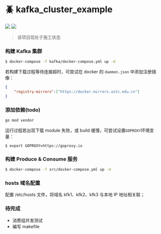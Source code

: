 # :beetle: kafka_cluster_example

<p align="left">
  <img src="https://img.shields.io/badge/Go%20version-1.11-brightgreen.svg" />
  <img src="https://img.shields.io/badge/License-MIT-blue.svg" />
</p>

> 该项目现处于施工状态

### 构建 Kafka 集群
``` bash
$ docker-compose -f kafka/docker-compose.yml up -d
```

若构建下载过程等待连接超时，可尝试在 docker 的 `daemon.json` 中添加注册镜像：
``` json
{
    "registry-mirrors":["https://docker.mirrors.ustc.edu.cn"]
}
```

### 添加依赖(todo)
``` bash
go mod vendor
```
运行过程若出现下载 module 失败，或 build 缓慢，可尝试设置`GOPROXY`环境变量：
``` shell
$ export GOPROXY=https://goproxy.io
```

### 构建 Produce & Consume 服务
``` bash
$ docker-compose -f src/docker-compose.yml up -d
```

### hosts 域名配置

配置 /etc/hosts 文件，将域名 kfk1、kfk2、kfk3 与本地 IP 地址相关联；


### 待完成

* 消费组并发测试
* 编写 makefile